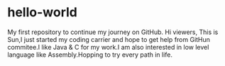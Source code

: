 # hello-world
My first repository to continue my journey on GitHub.
Hi viewers,
This is Sun,I just started my coding carrier and hope to get help from GitHun commitee.I like Java & C for my work.I am also interested in low level language like Assembly.Hopping to try every path in life.
